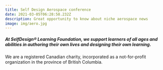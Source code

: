 ```yaml
---
title: Self Design Aerospace conference
date: 2021-03-05T06:28:58.232Z
description: Great opportunity to know about niche aerospace news
image: img/aero.jpg
---
```



##### At SelfDesign® Learning Foundation, we support learners of all ages and abilities in authoring their own lives and designing their own learning.

We are a registered Canadian charity, incorporated as a not-for-profit organization in the province of British Columbia.